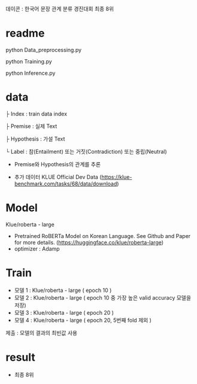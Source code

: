 데이콘 : 한국어 문장 관계 분류 경진대회 최종 8위

# readme

python Data_preprocessing.py 

python Training.py

python Inference.py

# data

├ Index : train data index

├ Premise : 실제 Text

├ Hypothesis : 가설 Text

└ Label : 참(Entailment) 또는 거짓(Contradiction) 또는 중립(Neutral)

* Premise와 Hypothesis의 관계를 추론

* 추가 데이터 KLUE Official Dev Data (https://klue-benchmark.com/tasks/68/data/download)
# Model
Klue/roberta - large

* Pretrained RoBERTa Model on Korean Language. See Github and Paper for more details. (https://huggingface.co/klue/roberta-large)
* optimizer : Adamp

# Train
* 모델 1 : Klue/roberta - large ( epoch 10 ) 
* 모델 2 : Klue/roberta - large ( epoch 10 중 가장 높은 valid accuracy 모델을 저장) 
* 모델 3 : Klue/roberta - large ( epoch 20 ) 
* 모델 4 : Klue/roberta - large ( epoch 20, 5번째 fold 제외 )

제출 : 모델의 결과의 최빈값 사용

# result
* 최종 8위
